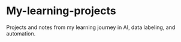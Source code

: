 # My-learning-projects
Projects and notes from my learning journey in AI, data labeling, and automation.
